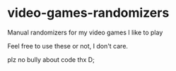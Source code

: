 # video-games-randomizers
Manual randomizers for my video games I like to play

Feel free to use these or not, I don't care.

plz no bully about code thx D;